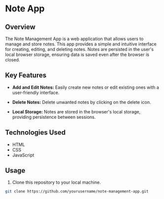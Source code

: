 # Note App

## Overview

The Note Management App is a web application that allows users to manage and store notes. This app provides a simple and intuitive interface for creating, editing, and deleting notes. Notes are persisted in the user's local browser storage, ensuring data is saved even after the browser is closed.

## Key Features

- **Add and Edit Notes:** Easily create new notes or edit existing ones with a user-friendly interface.

- **Delete Notes:** Delete unwanted notes by clicking on the delete icon.

- **Local Storage:** Notes are stored in the browser's local storage, providing persistence between sessions.


## Technologies Used

- HTML
- CSS
- JavaScript

## Usage

1. Clone this repository to your local machine.

```bash
git clone https://github.com/yourusername/note-management-app.git


